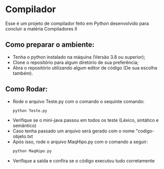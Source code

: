 # Compilador

Esse é um projeto de compilador feito em Python desenvolvido para concluir a matéria Compiladores II

## Como preparar o ambiente:
- Tenha o python instalado na máquina (Versão 3.8 ou superior);
- Clone o repositório para algum diretório de sua preferência;
- Abra o repositório utilizando algum editor de código (De sua escolha também).

## Como Rodar: 
- Rode o arquivo Teste.py com o comando o sequinte comando:
  ```bash
  python Teste.py
- Verifique se o mini-java passou em todos os teste (Léxico, sintático e semântico)
- Caso tenha passado um arquivo será gerado com o nome "codigo-objeto.txt
- Após isso, rode o arquivo MaqHipo.py com o comando a seguir:
  ```bash
  python MaqHipo.py
- Verifique a saída e confira se o código executou tudo corretamente
